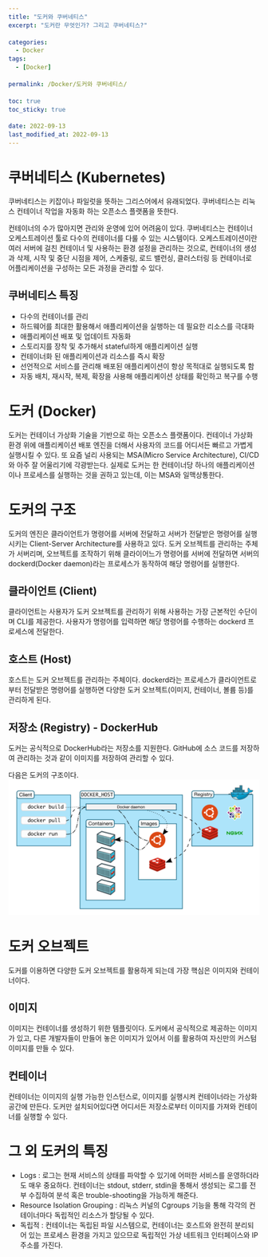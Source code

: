 ```yaml
---
title: "도커와 쿠버네티스"
excerpt: "도커란 무엇인가? 그리고 쿠버네티스?"

categories:
  - Docker
tags:
  - [Docker]

permalink: /Docker/도커와 쿠버네티스/

toc: true
toc_sticky: true

date: 2022-09-13
last_modified_at: 2022-09-13
---
```

# 쿠버네티스 (Kubernetes)
쿠버네티스는 키잡이나 파일럿을 뜻하는 그리스어에서 유래되었다. 쿠버네티스는 리눅스 컨테이너 작업을 자동화 하는 오픈소스 플랫폼을 뜻한다.

컨테이너의 수가 많아지면 관리와 운영에 있어 어려움이 있다. 쿠버네티스는 컨테이너 오케스트레이션 툴로 다수의 컨테이너를 다룰 수 있는 시스템이다. 오케스트레이션이란 여러 서버에 걸친 컨테이너 및 사용하는 환경 설정을 관리하는 것으로, 컨테이너의 생성과 삭제, 시작 및 중단 시점을 제어, 스케줄링, 로드 밸런싱, 클러스터링 등 컨테이너로 어플리케이션을 구성하는 모든 과정을 관리할 수 있다.

## 쿠버네티스 특징
- 다수의 컨테이너를 관리
- 하드웨어를 최대한 활용해서 애플리케이션을 실행하는 데 필요한 리소스를 극대화
- 애플리케이션 배포 및 업데이트 자동화
- 스토리지를 장착 및 추가해서 stateful하게 애플리케이션 실행
- 컨테이너화 된 애플리케이션과 리소스를 즉시 확장
- 선언적으로 서비스를 관리해 배포된 애플리케이션이 항상 목적대로 실행되도록 함
- 자동 배치, 재시작, 복제, 확장을 사용해 애플리케이션 상태를 확인하고 복구를 수행

# 도커 (Docker)
도커는 컨테이너 가상화 기술을 기반으로 하는 오픈소스 플랫폼이다. 컨테이너 가상화 환경 위에 애플리케이션 배포 엔진을 더해서 사용자의 코드를 어디서든 빠르고 가볍게 실행시킬 수 있다. 또 요즘 널리 사용되는 MSA(Micro Service Architecture), CI/CD와 아주 잘 어울리기에 각광받는다. 실제로 도커는 한 컨테이너당 하나의 애플리케이션이나 프로세스를 실행하는 것을 권하고 있는데, 이는 MSA와 일맥상통한다.

# 도커의 구조
도커의 엔진은 클라이언트가 명령어를 서버에 전달하고 서버가 전달받은 명령어를 실행시키는 Client-Server Architecture를 사용하고 있다. 도커 오브젝트를 관리하는 주체가 서버리며, 오브젝트를 조작하기 위해 클라이어느가 명령어를 서버에 전달하면 서버의 dockerd(Docker daemon)라는 프로세스가 동작하여 해당 명령어를 실행한다. 
## 클라이언트 (Client)
클라이언트는 사용자가 도커 오브젝트를 관리하기 위해 사용하는 가장 근본적인 수단이며 CLI를 제공한다. 사용자가 명령어를 입력하면 해당 명령어를 수행하는 dockerd 프로세스에 전달한다.

## 호스트 (Host)
호스트는 도커 오브젝트를 관리하는 주체이다. dockerd라는 프로세스가 클라이언트로부터 전달받은 명령어를 실행하면 다양한 도커 오브젝트(이미지, 컨테이너, 볼륨 등)를 관리하게 된다. 

## 저장소 (Registry) - DockerHub
도커는 공식적으로 DockerHub라는 저장소를 지원한다. GitHub에 소스 코드를 저장하여 관리하는 것과 같이 이미지를 저장하여 관리할 수 있다.

다음은 도커의 구조이다.
![](../../assets/images/posts_img/Docker/2022-09-13-Docker.png)

# 도커 오브젝트
도커를 이용하면 다양한 도커 오브젝트를 활용하게 되는데 가장 핵심은 이미지와 컨테이너이다.
## 이미지
이미지는 컨테이너를 생성하기 위한 템플릿이다. 도커에서 공식적으로 제공하는 이미지가 있고, 다른 개발자들이 만들어 놓은 이미지가 있어서 이를 활용하여 자신만의 커스텀 이미지를 만들 수 있다.
## 컨테이너
컨테이너는 이미지의 실행 가능한 인스턴스로, 이미지를 실행시켜 컨테이너라는 가상화 공간에 만든다. 도커만 설치되어있다면 어디서든 저장소로부터 이미지를 가져와 컨테이너를 실행할 수 있다.

# 그 외 도커의 특징
- Logs : 로그는 현재 서비스의 상태를 파악할 수 있기에 어떠한 서비스를 운영하더라도 매우 중요하다. 컨테이너는 stdout, stderr, stdin을 통해서 생성되는 로그를 전부 수집하여 분석 혹은 trouble-shooting을 가능하게 해준다.
- Resource Isolation Grouping : 리눅스 커널의 Cgroups 기능을 통해 각각의 컨테이너마다 독립적인 리소스가 할당될 수 있다.
- 독립적 : 컨테이너는 독립된 파일 시스템으로, 컨테이너는 호스트와 완전히 분리되어 있는 프로세스 환경을 가지고 있으므로 독립적인 가상 네트워크 인터페이스와 IP 주소를 가진다.